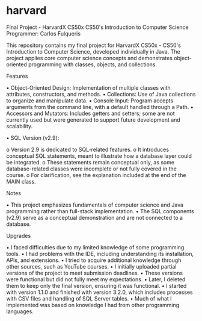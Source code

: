 # harvard
Final Project - HarvardX CS50x
CS50's Introduction to Computer Science
Programmer: Carlos Fulqueris

This repository contains my final project for HarvardX CS50x - CS50's
Introduction to Computer Science, developed individually in Java.
The project applies core computer science concepts and demonstrates object-oriented programming with classes, objects, and collections.

Features

 •	Object-Oriented Design: Implementation of multiple classes with attributes, constructors, and methods.
 •	Collections: Use of Java collections to organize and manipulate data.
 •	Console Input: Program accepts arguments from the command line, with a default handled through a Path.
 •	Accessors and Mutators: Includes getters and setters; some are not currently used but were generated to support future development and scalability.

•	SQL Version (v2.9):

  o	Version 2.9 is dedicated to SQL-related features.
  o	It introduces conceptual SQL statements, meant to illustrate how a database layer could be integrated.
  o	These statements remain conceptual only, as some database-related classes were incomplete or not fully covered in the course.
  o	For clarification, see the explanation included at the end of the MAIN class.

Notes

  •	This project emphasizes fundamentals of computer science and Java programming rather than full-stack implementation.
  •	The SQL components (v2.9) serve as a conceptual demonstration and are not connected to a database.

Upgrades

•	I faced difficulties due to my limited knowledge of some programming tools.
•	I had problems with the IDE, including understanding its installation, APIs, and extensions.
•	I tried to acquire additional knowledge through other sources, such as YouTube courses.
•	I initially uploaded partial versions of the project to meet submission deadlines.
•	These versions were functional but did not fully meet my expectations.
•	Later, I deleted them to keep only the final version, ensuring it was functional.
•	I started with version 1.1.0 and finished with version 3.2.0, which includes processes with CSV files and handling of SQL Server tables.
•	Much of what I implemented was based on knowledge I had from other programming languages.


